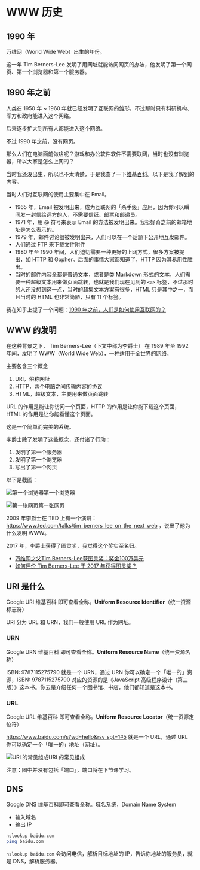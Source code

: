 # WWW 历史

## 1990 年

万维网（World Wide Web）出生的年份。

这一年 Tim Berners-Lee 发明了用网址就能访问网页的办法，他发明了第一个网页、第一个浏览器和第一个服务器。

## 1990 年之前

人类在 1950 年 ~ 1960 年就已经发明了互联网的雏形，不过那时只有科研机构、军方和政府能进入这个网络。

后来逐步扩大到所有人都能进入这个网络。

不过 1990 年之前，没有网页。

那么人们在电脑面前做啥呢？游戏和办公软件软件不需要联网，当时也没有浏览器，所以大家是怎么上网的？

当时我还没出生，所以也不太清楚，于是我查了一下[维基百科](https://en.wikipedia.org/wiki/History_of_the_Internet#Use_and_culture)。以下是我了解到的内容。

当时人们对互联网的使用主要集中在 Email。

- 1965 年，Email 被发明出来，成为互联网的「杀手级」应用，因为你可以瞬间发一封信给远方的人，不需要信纸、邮票和邮递员。
- 1971 年，用 @ 符号来表示 Email 的方法被发明出来。我挺好奇之前的邮箱地址是怎么表示的。
- 1979 年，邮件讨论组被发明出来，人们可以在一个话题下公开地互发邮件。
- 人们通过 FTP 来下载文件附件
- 1980 年至 1990 年间，人们迫切需要一种更好的上网方式，很多方案被提出，如 HTTP 和 Gopher。后面的事情大家都知道了，HTTP 因为其易用性胜出。
- 当时的邮件内容全都是普通文本，或者是类 Markdown 形式的文本，人们需要一种超级文本用来做页面跳转，也就是我们现在见到的 `<a>` 标签，不过那时的人还没想到这一点，当时的超集文本方案有很多，HTML 只是其中之一，而且当时的 HTML 也非常简陋，只有 11 个标签。

我在知乎上提了一个问题：[1990 年之前，人们是如何使用互联网的？](https://www.zhihu.com/question/66439119)

## WWW 的发明

在这种背景之下， Tim Berners-Lee（下文中称为李爵士） 在 1989 年至 1992 年间，发明了 WWW（World Wide Web），一种适用于全世界的网络。

主要包含三个概念

1. URI，俗称网址
2. HTTP，两个电脑之间传输内容的协议
3. HTML，超级文本，主要用来做页面跳转

URL 的作用是能让你访问一个页面，HTTP 的作用是让你能下载这个页面，HTML 的作用是让你能看懂这个页面。

这是一个简单而完美的系统。

李爵士除了发明了这些概念，还付诸了行动：

1. 发明了第一个服务器
2. 发明了第一个浏览器
3. 写出了第一个网页

以下是截图：



![第一个浏览器](https://video.jirengu.com/FhAxNCK1iPtdRMdW9sAN32wv-Bur)第一个浏览器





![第一张网页](https://video.jirengu.com/FlEmgfw66umKdWvJZLvpTBu_6hMX)第一张网页



2009 年李爵士在 TED 上有一个演讲：<https://www.ted.com/talks/tim_berners_lee_on_the_next_web> ，说出了他为什么发明 WWW。

2017 年，李爵士获得了图灵奖，我觉得这个奖实至名归。

- [万维网之父Tim Berners-Lee获图灵奖：奖金100万美元](http://www.sohu.com/a/132077489_465975)
- [如何评价 Tim Berners-Lee 于 2017 年获得图灵奖？](https://www.zhihu.com/question/58034118)

## URI 是什么

Google URI 维基百科 即可查看全称。**Uniform Resource Identifier**（统一资源标志符）

URI 分为 URL 和 URN，我们一般使用 URL 作为网址。

### URN

Google URN 维基百科 即可查看全称。**Uniform Resource Name**（统一资源名称）

ISBN: 9787115275790 就是一个 URN，通过 URN 你可以确定一个「唯一的」资源，ISBN: 9787115275790 对应的资源的是《JavaScript 高级程序设计（第三版）》这本书。你去是介绍任何一个图书馆、书店，他们都知道是这本书。

### URL

Google URL 维基百科 即可查看全称。**Uniform Resource Locator**（统一资源定位符）

<https://www.baidu.com/s?wd=hello&rsv_spt=1#5> 就是一个 URL，通过 URL 你可以确定一个「唯一的」地址（网址）。



![URL的常见组成](https://video.jirengu.com/FpsK0ulK4zdceaBQS2fiCpil8XrX)URL的常见组成



注意：图中并没有包括「端口」，端口将在下节课学习。

## DNS

Google DNS 维基百科即可查看全称。域名系统，Domain Name System

- 输入域名
- 输出 IP

```bash
nslookup baidu.com
ping baidu.com
```

`nslookup baidu.com` 会访问电信，解析目标地址的 IP，告诉你地址的服务员，就是 DNS，解析服务器。

